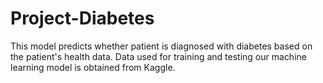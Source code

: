 # Project-Diabetes

This model predicts whether patient is diagnosed with diabetes based on the patient's health data. Data used for training and testing our machine learning model is obtained from Kaggle.   

